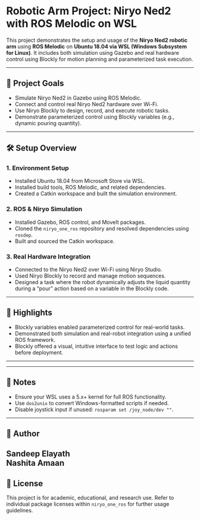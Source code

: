 # Robotic Arm Project: Niryo Ned2 with ROS Melodic on WSL

This project demonstrates the setup and usage of the **Niryo Ned2 robotic arm** using **ROS Melodic** on **Ubuntu 18.04 via WSL (Windows Subsystem for Linux)**. It includes both simulation using Gazebo and real hardware control using Blockly for motion planning and parameterized task execution.

---

## 🚀 Project Goals

- Simulate Niryo Ned2 in Gazebo using ROS Melodic.
- Connect and control real Niryo Ned2 hardware over Wi-Fi.
- Use Niryo Blockly to design, record, and execute robotic tasks.
- Demonstrate parameterized control using Blockly variables (e.g., dynamic pouring quantity).

---

## 🛠️ Setup Overview

### 1. Environment Setup
- Installed Ubuntu 18.04 from Microsoft Store via WSL.
- Installed build tools, ROS Melodic, and related dependencies.
- Created a Catkin workspace and built the simulation environment.

### 2. ROS & Niryo Simulation
- Installed Gazebo, ROS control, and MoveIt packages.
- Cloned the `niryo_one_ros` repository and resolved dependencies using `rosdep`.
- Built and sourced the Catkin workspace.

### 3. Real Hardware Integration
- Connected to the Niryo Ned2 over Wi-Fi using Niryo Studio.
- Used Niryo Blockly to record and manage motion sequences.
- Designed a task where the robot dynamically adjusts the liquid quantity during a “pour” action based on a variable in the Blockly code.

---

## 🤖 Highlights

- Blockly variables enabled parameterized control for real-world tasks.
- Demonstrated both simulation and real-robot integration using a unified ROS framework.
- Blockly offered a visual, intuitive interface to test logic and actions before deployment.

---


---

## 📌 Notes

- Ensure your WSL uses a 5.x+ kernel for full ROS functionality.
- Use `dos2unix` to convert Windows-formatted scripts if needed.
- Disable joystick input if unused: `rosparam set /joy_node/dev ""`.

---

## 👤 Author

**Sandeep Elayath**  
**Nashita Amaan**
---

## 📜 License

This project is for academic, educational, and research use. Refer to individual package licenses within `niryo_one_ros` for further usage guidelines.

